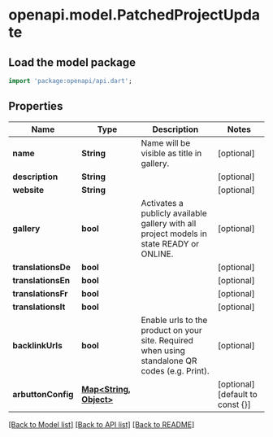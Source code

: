 # openapi.model.PatchedProjectUpdate

## Load the model package
```dart
import 'package:openapi/api.dart';
```

## Properties
Name | Type | Description | Notes
------------ | ------------- | ------------- | -------------
**name** | **String** | Name will be visible as title in gallery. | [optional] 
**description** | **String** |  | [optional] 
**website** | **String** |  | [optional] 
**gallery** | **bool** | Activates a publicly available gallery with all project models in state READY or ONLINE. | [optional] 
**translationsDe** | **bool** |  | [optional] 
**translationsEn** | **bool** |  | [optional] 
**translationsFr** | **bool** |  | [optional] 
**translationsIt** | **bool** |  | [optional] 
**backlinkUrls** | **bool** | Enable urls to the product on your site. Required when using standalone QR codes (e.g. Print). | [optional] 
**arbuttonConfig** | [**Map<String, Object>**](Object.md) |  | [optional] [default to const {}]

[[Back to Model list]](../README.md#documentation-for-models) [[Back to API list]](../README.md#documentation-for-api-endpoints) [[Back to README]](../README.md)


